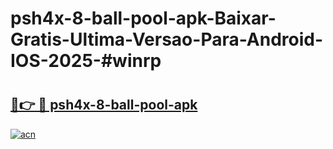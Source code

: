 # psh4x-8-ball-pool-apk-Baixar-Gratis-Ultima-Versao-Para-Android-IOS-2025-#winrp

# <h2><a href="https://ainizakaria.my?title=psh4x-8-ball-pool-apk&ref=22M">🔗👉 🔴 psh4x-8-ball-pool-apk</a></h2>

[![acn](https://github.com/user-attachments/assets/0f9c940e-d8b0-45ae-aac7-cd30a18b3e1c)](https://ainizakaria.my?title=psh4x-8-ball-pool-apk&ref=22M)

